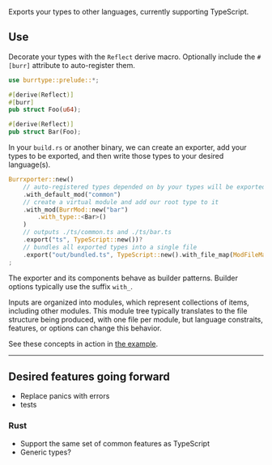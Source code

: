 Exports your types to other languages, currently supporting TypeScript.

## Use

Decorate your types with the `Reflect` derive macro. Optionally include the `#[burr]` attribute to auto-register them.

```rust
use burrtype::prelude::*;

#[derive(Reflect)]
#[burr]
pub struct Foo(u64);

#[derive(Reflect)]
pub struct Bar(Foo);
```

In your `build.rs` or another binary, we can create an exporter, add your types to be exported, and then write those types to your desired language(s).

```rust
Burrxporter::new()
    // auto-registered types depended on by your types will be exported here
    .with_default_mod("common")
    // create a virtual module and add our root type to it
    .with_mod(BurrMod::new("bar")
        .with_type::<Bar>()
    )
    // outputs ./ts/common.ts and ./ts/bar.ts
    .export("ts", TypeScript::new())?
    // bundles all exported types into a single file
    .export("out/bundled.ts", TypeScript::new().with_file_map(ModFileMap::Inline))?
;
```

The exporter and its components behave as builder patterns. Builder options typically use the suffix `with_`.

Inputs are organized into modules, which represent collections of items, including other modules. This module tree typically translates to the file structure being produced, with one file per module, but language constraits, features, or options can change this behavior.

See these concepts in action in [the example](examples/sandbox/).

---

## Desired features going forward

- Replace panics with errors
- tests

### Rust

- Support the same set of common features as TypeScript
- Generic types?